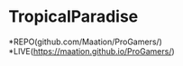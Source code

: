 TropicalParadise
==============================================
*REPO(github.com/Maation/ProGamers/)
*LIVE(https://maation.github.io/ProGamers/)

